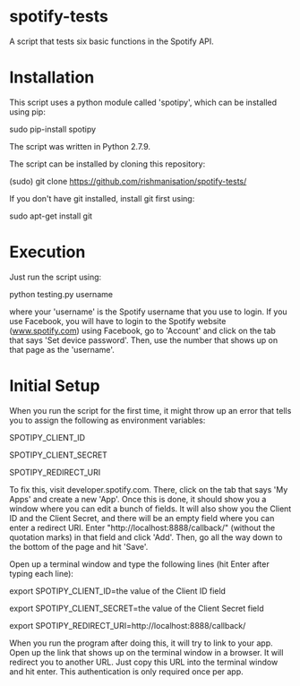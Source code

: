 # spotify-tests
A script that tests six basic functions in the Spotify API.

# Installation
This script uses a python module called 'spotipy', which can be installed using pip:

sudo pip-install spotipy

The script was written in Python 2.7.9.

The script can be installed by cloning this repository:

(sudo) git clone https://github.com/rishmanisation/spotify-tests/

If you don't have git installed, install git first using:

sudo apt-get install git


# Execution
Just run the script using:

python testing.py username

where your 'username' is the Spotify username that you use to login. If you use Facebook, you will have to login to the Spotify website (www.spotify.com) using Facebook, go to 'Account' and click on the tab that says 'Set device password'. Then, use the number that shows up on that page as the 'username'.


# Initial Setup
When you run the script for the first time, it might throw up an error that tells you to assign the following as environment variables:

SPOTIPY_CLIENT_ID

SPOTIPY_CLIENT_SECRET

SPOTIPY_REDIRECT_URI

To fix this, visit developer.spotify.com. There, click on the tab that says 'My Apps' and create a new 'App'. Once this is done, it should show you a window where you can edit a bunch of fields. It will also show you the Client ID and the Client Secret, and there will be an empty field where you can enter a redirect URI. Enter "http://localhost:8888/callback/" (without the quotation marks) in that field and click 'Add'. Then, go all the way down to the bottom of the page and hit 'Save'.

Open up a terminal window and type the following lines (hit Enter after typing each line):

export SPOTIPY_CLIENT_ID=the value of the Client ID field

export SPOTIPY_CLIENT_SECRET=the value of the Client Secret field

export SPOTIPY_REDIRECT_URI=http://localhost:8888/callback/

When you run the program after doing this, it will try to link to your app. Open up the link that shows up on the terminal window in a browser. It will redirect you to another URL. Just copy this URL into the terminal window and hit enter. This authentication is only required once per app.




